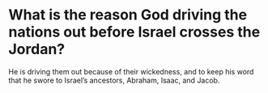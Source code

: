 # What is the reason God driving the nations out before Israel crosses the Jordan?

He is driving them out because of their wickedness, and to keep his word that he swore to Israel’s ancestors, Abraham, Isaac, and Jacob.
